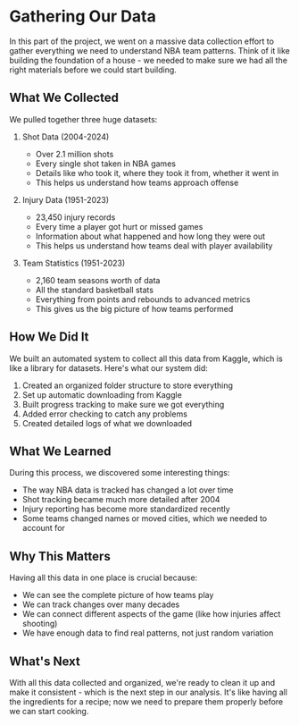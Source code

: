 # Gathering Our Data

In this part of the project, we went on a massive data collection effort to gather everything we need to understand NBA team patterns. Think of it like building the foundation of a house - we needed to make sure we had all the right materials before we could start building.

## What We Collected

We pulled together three huge datasets:

1. Shot Data (2004-2024)
   - Over 2.1 million shots
   - Every single shot taken in NBA games
   - Details like who took it, where they took it from, whether it went in
   - This helps us understand how teams approach offense

2. Injury Data (1951-2023)
   - 23,450 injury records
   - Every time a player got hurt or missed games
   - Information about what happened and how long they were out
   - This helps us understand how teams deal with player availability

3. Team Statistics (1951-2023)
   - 2,160 team seasons worth of data
   - All the standard basketball stats
   - Everything from points and rebounds to advanced metrics
   - This gives us the big picture of how teams performed

## How We Did It

We built an automated system to collect all this data from Kaggle, which is like a library for datasets. Here's what our system did:

1. Created an organized folder structure to store everything
2. Set up automatic downloading from Kaggle
3. Built progress tracking to make sure we got everything
4. Added error checking to catch any problems
5. Created detailed logs of what we downloaded

## What We Learned

During this process, we discovered some interesting things:
- The way NBA data is tracked has changed a lot over time
- Shot tracking became much more detailed after 2004
- Injury reporting has become more standardized recently
- Some teams changed names or moved cities, which we needed to account for

## Why This Matters

Having all this data in one place is crucial because:
- We can see the complete picture of how teams play
- We can track changes over many decades
- We can connect different aspects of the game (like how injuries affect shooting)
- We have enough data to find real patterns, not just random variation

## What's Next

With all this data collected and organized, we're ready to clean it up and make it consistent - which is the next step in our analysis. It's like having all the ingredients for a recipe; now we need to prepare them properly before we can start cooking.
